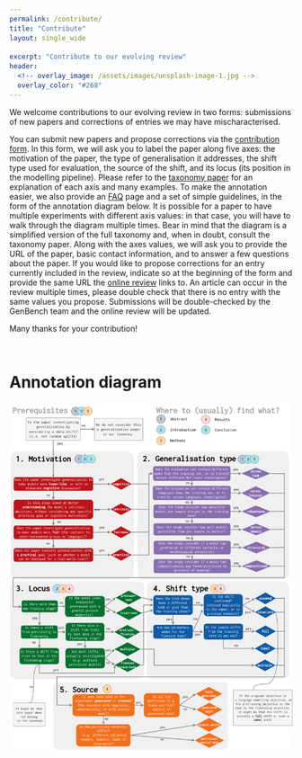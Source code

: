 ```yaml
---
permalink: /contribute/
title: "Contribute"
layout: single_wide

excerpt: "Contribute to our evolving review"
header:
  <!-- overlay_image: /assets/images/unsplash-image-1.jpg -->
  overlay_color: "#268"
---
```


We welcome contributions to our evolving review in two forms: submissions of new papers and corrections of entries we may have mischaracterised.

You can submit new papers and propose corrections via the [contribution form](https://forms.gle/aXryWgcWmNgAabLQ6). 
In this form, we will ask you to label the paper along five axes: the motivation of the paper, the type of generalisation it addresses, the shift type used for evaluation, the source of the shift, and its locus (its position in the modelling pipeline). 
Please refer to the [taxonomy paper](https://arxiv.org/abs/2210.03050) for an explanation of each axis and many examples.
To make the annotation easier, we also provide an [FAQ](https://genbench.github.io/FAQ) page and a set of simple guidelines, in the form of the annotation diagram below. 
It is possible for a paper to have multiple experiments with different axis values: in that case, you will have to walk through the diagram multiple times. 
Bear in mind that the diagram is a simplified version of the full taxonomy and, when in doubt, consult the taxonomy paper.
Along with the axes values, we will ask you to provide the URL of the paper, basic contact information, and to answer a few questions about the paper. 
If you would like to propose corrections for an entry currently included in the review, indicate so at the beginning of the form and provide the same URL the [online review](https://genbench.github.io/references/) links to.
An article can occur in the review multiple times, please double check that there is no entry with the same values you propose.
Submissions will be double-checked by the GenBench team and the online review will be updated. 

Many thanks for your contribution!

<br>
<h1> Annotation diagram </h1>

<center>
    <img src="/assets/images/annotation_diagram.png" alt="Annotation diagram to help annotating papers">
</center>

